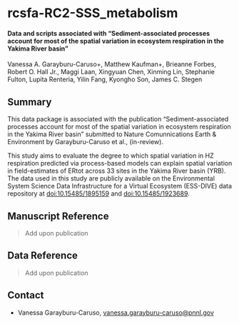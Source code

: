 # rcsfa-RC2-SSS_metabolism

#### Data and scripts associated with “Sediment-associated processes account for most of the spatial variation in ecosystem respiration in the Yakima River basin”
Vanessa A. Garayburu-Caruso+, Matthew Kaufman+, Brieanne Forbes, Robert O. Hall Jr., Maggi Laan, Xingyuan Chen, Xinming Lin, Stephanie Fulton, Lupita Renteria, Yilin Fang, Kyongho Son, James C. Stegen
## Summary
This data package is associated with the publication “Sediment-associated processes account for most of the spatial variation in ecosystem respiration in the Yakima River basin” submitted to Nature Comunnications Earth & Environment by Garayburu-Caruso et al., (in-review).

This study aims to evaluate the degree to which spatial variation in HZ respiration predicted via process-based models can explain spatial variation in field-estimates of ERtot across 33 sites in the Yakima River basin (YRB). The data used in this study are publicly available on the Environmental System Science Data Infrastructure for a Virtual Ecosystem (ESS-DIVE) data repository at [doi:10.15485/1895159](https://data.ess-dive.lbl.gov/view/doi%3A10.15485%2F1969566) and [doi:10.15485/1923689](https://data.ess-dive.lbl.gov/view/doi%3A10.15485%2F1923689).

## Manuscript Reference
> Add upon publication
## Data Reference
> Add upon publication
## Contact
- Vanessa Garayburu-Caruso, vanessa.garayburu-caruso@pnnl.gov
